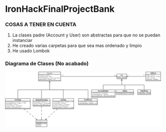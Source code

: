 # IronHackFinalProjectBank

### COSAS A TENER EN CUENTA

1. La clases padre (Account y User) son abstractas para que no se puedan instanciar
2. He creado varias carpetas para que sea mas ordenado y limpio
3. He usado Lombok

### Diagrama de Clases (No acabado)        
![](DiagramaDeClasesBanco.png)
